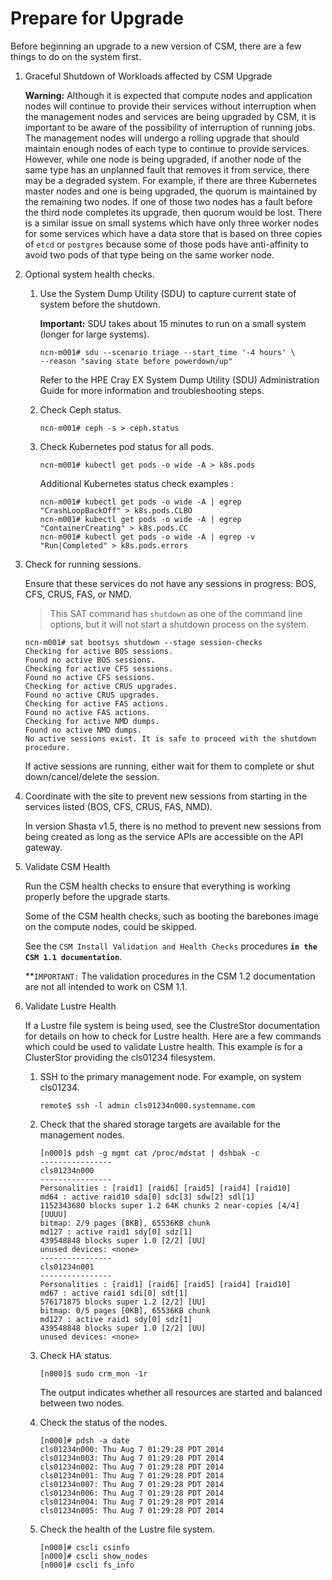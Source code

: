 # Prepare for Upgrade

Before beginning an upgrade to a new version of CSM, there are a few things to do on the system first.

1. Graceful Shutdown of Workloads affected by CSM Upgrade

   **Warning:** Although it is expected that compute nodes and application nodes will continue to provide their services
   without interruption when the management nodes and services are being upgraded by CSM, it is important to
   be aware of the possibility of interruption of running jobs. The management nodes will undergo a rolling upgrade
   that should maintain enough nodes of each type to continue to provide services. However, while one node is being upgraded,
   if another node of the same type has an unplanned fault that removes it from service, there may be a degraded system. For
   example, if there are three Kubernetes master nodes and one is being upgraded, the quorum is maintained by the remaining
   two nodes. If one of those two nodes has a fault before the third node completes its upgrade, then quorum would be lost.
   There is a similar issue on small systems which have only three worker nodes for some services which have a data store that
   is based on three copies of `etcd` or `postgres` because some of those pods have anti-affinity to avoid two pods of that type
   being on the same worker node.

1. Optional system health checks.

    1. Use the System Dump Utility \(SDU\) to capture current state of system before the shutdown.

        **Important:** SDU takes about 15 minutes to run on a small system \(longer for large systems\).

        ```screen
        ncn-m001# sdu --scenario triage --start_time '-4 hours' \
        --reason "saving state before powerdown/up"
        ```
        Refer to the HPE Cray EX System Dump Utility (SDU) Administration Guide for more information and troubleshooting steps.

    1. Check Ceph status.

        ```screen
        ncn-m001# ceph -s > ceph.status
        ```

    1. Check Kubernetes pod status for all pods.

        ```screen
        ncn-m001# kubectl get pods -o wide -A > k8s.pods
        ```

        Additional Kubernetes status check examples :

        ```screen
        ncn-m001# kubectl get pods -o wide -A | egrep "CrashLoopBackOff" > k8s.pods.CLBO
        ncn-m001# kubectl get pods -o wide -A | egrep "ContainerCreating" > k8s.pods.CC
        ncn-m001# kubectl get pods -o wide -A | egrep -v "Run|Completed" > k8s.pods.errors
        ```

1. Check for running sessions.

    Ensure that these services do not have any sessions in progress: BOS, CFS, CRUS, FAS, or NMD.
    > This SAT command has `shutdown` as one of the command line options, but it will not start a shutdown process on the system.

    ```screen
    ncn-m001# sat bootsys shutdown --stage session-checks
    Checking for active BOS sessions.
    Found no active BOS sessions.
    Checking for active CFS sessions.
    Found no active CFS sessions.
    Checking for active CRUS upgrades.
    Found no active CRUS upgrades.
    Checking for active FAS actions.
    Found no active FAS actions.
    Checking for active NMD dumps.
    Found no active NMD dumps.
    No active sessions exist. It is safe to proceed with the shutdown procedure.
    ```

    If active sessions are running, either wait for them to complete or shut down/cancel/delete the session.

1. Coordinate with the site to prevent new sessions from starting in the services listed (BOS, CFS, CRUS, FAS, NMD).

    In version Shasta v1.5, there is no method to prevent new sessions from being created as long as the service APIs are accessible on the API gateway.


1. Validate CSM Health

   Run the CSM health checks to ensure that everything is working properly before the upgrade starts.

   Some of the CSM health checks, such as booting the barebones image on the compute nodes, could be skipped.

   See the `CSM Install Validation and Health Checks` procedures **`in the CSM 1.1 documentation`**. 

   **`IMPORTANT:` The validation procedures in the CSM 1.2 documentation are not all intended to work on CSM 1.1.

1. Validate Lustre Health

   If a Lustre file system is being used, see the ClustreStor documentation for details on how to check
   for Lustre health. Here are a few commands which could be used to validate Lustre health. This example
   is for a ClusterStor providing the cls01234 filesystem.

   1. SSH to the primary management node.
      For example, on system cls01234.

      ```screen
      remote$ ssh -l admin cls01234n000.systemname.com
      ```

   1. Check that the shared storage targets are available for the management nodes.

      ```screen
      [n000]$ pdsh -g mgmt cat /proc/mdstat | dshbak -c
      ----------------
      cls01234n000
      ----------------
      Personalities : [raid1] [raid6] [raid5] [raid4] [raid10]
      md64 : active raid10 sda[0] sdc[3] sdw[2] sdl[1]
      1152343680 blocks super 1.2 64K chunks 2 near-copies [4/4] [UUUU]
      bitmap: 2/9 pages [8KB], 65536KB chunk
      md127 : active raid1 sdy[0] sdz[1]
      439548848 blocks super 1.0 [2/2] [UU]
      unused devices: <none>
      ----------------
      cls01234n001
      ----------------
      Personalities : [raid1] [raid6] [raid5] [raid4] [raid10]
      md67 : active raid1 sdi[0] sdt[1]
      576171875 blocks super 1.2 [2/2] [UU]
      bitmap: 0/5 pages [0KB], 65536KB chunk
      md127 : active raid1 sdy[0] sdz[1]
      439548848 blocks super 1.0 [2/2] [UU]
      unused devices: <none>
      ```

   1. Check HA status.

      ```screen
      [n000]$ sudo crm_mon -1r
      ```

      The output indicates whether all resources are started and balanced between two nodes.

   1. Check the status of the nodes.

      ```screen
      [n000]# pdsh -a date
      cls01234n000: Thu Aug 7 01:29:28 PDT 2014
      cls01234n003: Thu Aug 7 01:29:28 PDT 2014
      cls01234n002: Thu Aug 7 01:29:28 PDT 2014
      cls01234n001: Thu Aug 7 01:29:28 PDT 2014
      cls01234n007: Thu Aug 7 01:29:28 PDT 2014
      cls01234n006: Thu Aug 7 01:29:28 PDT 2014
      cls01234n004: Thu Aug 7 01:29:28 PDT 2014
      cls01234n005: Thu Aug 7 01:29:28 PDT 2014
      ```

   1. Check the health of the Lustre file system.

      ```screen
      [n000]# cscli csinfo
      [n000]# cscli show_nodes
      [n000]# cscli fs_info
      ```
